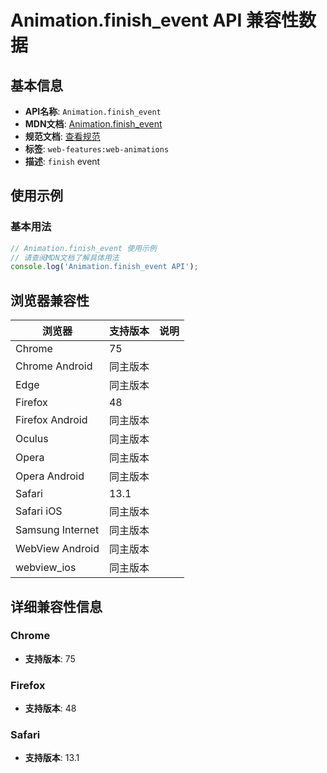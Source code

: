 # Animation.finish_event API 兼容性数据

## 基本信息

- **API名称**: `Animation.finish_event`
- **MDN文档**: [Animation.finish_event](https://developer.mozilla.org/docs/Web/API/Animation/finish_event)
- **规范文档**: [查看规范](https://drafts.csswg.org/web-animations-1/#dom-animation-onfinish,https://drafts.csswg.org/web-animations-1/#finish-event)
- **标签**: `web-features:web-animations`
- **描述**: `finish` event

## 使用示例

### 基本用法

```javascript
// Animation.finish_event 使用示例
// 请查阅MDN文档了解具体用法
console.log('Animation.finish_event API');
```

## 浏览器兼容性

| 浏览器 | 支持版本 | 说明 |
|--------|----------|------|
| Chrome | 75 |  |
| Chrome Android | 同主版本 |  |
| Edge | 同主版本 |  |
| Firefox | 48 |  |
| Firefox Android | 同主版本 |  |
| Oculus | 同主版本 |  |
| Opera | 同主版本 |  |
| Opera Android | 同主版本 |  |
| Safari | 13.1 |  |
| Safari iOS | 同主版本 |  |
| Samsung Internet | 同主版本 |  |
| WebView Android | 同主版本 |  |
| webview_ios | 同主版本 |  |

## 详细兼容性信息

### Chrome

- **支持版本**: 75

### Firefox

- **支持版本**: 48

### Safari

- **支持版本**: 13.1

